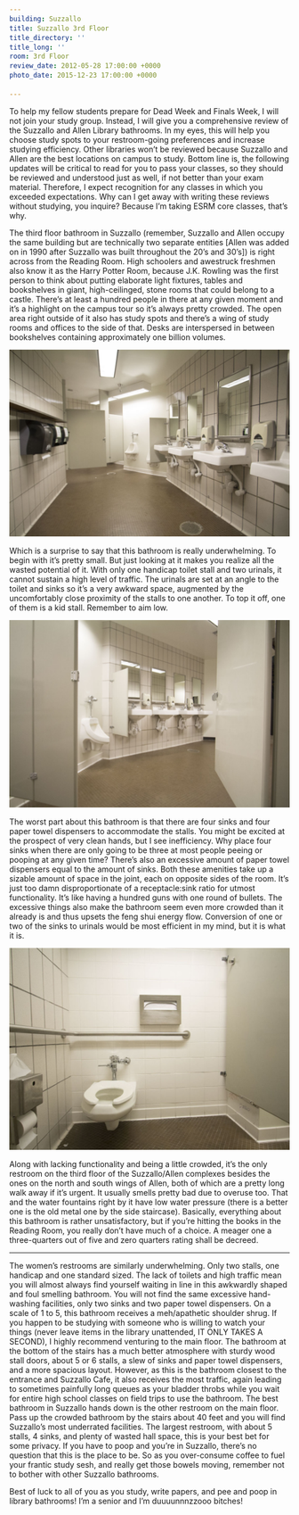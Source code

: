 ```yaml
---
building: Suzzallo
title: Suzzallo 3rd Floor
title_directory: ''
title_long: ''
room: 3rd Floor
review_date: 2012-05-28 17:00:00 +0000
photo_date: 2015-12-23 17:00:00 +0000

---
```

To help my fellow students prepare for Dead Week and Finals Week, I will not join your study group. Instead, I will give you a comprehensive review of the Suzzallo and Allen Library bathrooms. In my eyes, this will help you choose study spots to your restroom-going preferences and increase studying efficiency. Other libraries won’t be reviewed because Suzzallo and Allen are the best locations on campus to study. Bottom line is, the following updates will be critical to read for you to pass your classes, so they should be reviewed and understood just as well, if not better than your exam material. Therefore, I expect recognition for any classes in which you exceeded expectations. Why can I get away with writing these reviews without studying, you inquire? Because I’m taking ESRM core classes, that’s why.

The third floor bathroom in Suzzallo (remember, Suzzallo and Allen occupy the same building but are technically two separate entities \[Allen was added on in 1990 after Suzzallo was built throughout the 20’s and 30’s\]) is right across from the Reading Room. High schoolers and awestruck freshmen also know it as the Harry Potter Room, because J.K. Rowling was the first person to think about putting elaborate light fixtures, tables and bookshelves in giant, high-ceilinged, stone rooms that could belong to a castle. There’s at least a hundred people in there at any given moment and it’s a highlight on the campus tour so it’s always pretty crowded. The open area right outside of it also has study spots and there’s a wing of study rooms and offices to the side of that. Desks are interspersed in between bookshelves containing approximately one billion volumes.

<img src="/uploads/suz_3_big.jpg" data-lity />

Which is a surprise to say that this bathroom is really underwhelming. To begin with it’s pretty small. But just looking at it makes you realize all the wasted potential of it. With only one handicap toilet stall and two urinals, it cannot sustain a high level of traffic. The urinals are set at an angle to the toilet and sinks so it’s a very awkward space, augmented by the uncomfortably close proximity of the stalls to one another. To top it off, one of them is a kid stall. Remember to aim low.

<img src="/uploads/suz_3_big2.jpg" data-lity />

The worst part about this bathroom is that there are four sinks and four paper towel dispensers to accommodate the stalls. You might be excited at the prospect of very clean hands, but I see inefficiency. Why place four sinks when there are only going to be three at most people peeing or pooping at any given time? There’s also an excessive amount of paper towel dispensers equal to the amount of sinks. Both these amenities take up a sizable amount of space in the joint, each on opposite sides of the room. It’s just too damn disproportionate of a receptacle:sink ratio for utmost functionality. It’s like having a hundred guns with one round of bullets. The excessive things also make the bathroom seem even more crowded than it already is and thus upsets the feng shui energy flow. Conversion of one or two of the sinks to urinals would be most efficient in my mind, but it is what it is.

<img src="/uploads/suz_3_toilet.jpg" data-lity />

Along with lacking functionality and being a little crowded, it’s the only restroom on the third floor of the Suzzallo/Allen complexes besides the ones on the north and south wings of Allen, both of which are a pretty long walk away if it’s urgent. It usually smells pretty bad due to overuse too. That and the water fountains right by it have low water pressure (there is a better one is the old metal one by the side staircase). Basically, everything about this bathroom is rather unsatisfactory, but if you’re hitting the books in the Reading Room, you really don’t have much of a choice. A meager one a three-quarters out of five and zero quarters rating shall be decreed.

***

The women’s restrooms are similarly underwhelming. Only two stalls, one handicap and one standard sized. The lack of toilets and high traffic mean you will almost always find yourself waiting in line in this awkwardly shaped and foul smelling bathroom. You will not find the same excessive hand-washing facilities, only two sinks and two paper towel dispensers. On a scale of 1 to 5, this bathroom receives a meh/apathetic shoulder shrug. If you happen to be studying with someone who is willing to watch your things (never leave items in the library unattended, IT ONLY TAKES A SECOND), I highly recommend venturing to the main floor. The bathroom at the bottom of the stairs has a much better atmosphere with sturdy wood stall doors, about 5 or 6 stalls, a slew of sinks and paper towel dispensers, and a more spacious layout. However, as this is the bathroom closest to the entrance and Suzzallo Cafe, it also receives the most traffic, again leading to sometimes painfully long queues as your bladder throbs while you wait for entire high school classes on field trips to use the bathroom. The best bathroom in Suzzallo hands down is the other restroom on the main floor. Pass up the crowded bathroom by the stairs about 40 feet and you will find Suzzallo’s most underrated facilities. The largest restroom, with about 5 stalls, 4 sinks, and plenty of wasted hall space, this is your best bet for some privacy. If you have to poop and you’re in Suzzallo, there’s no question that this is the place to be. So as you over-consume coffee to fuel your frantic study sesh, and really get those bowels moving, remember not to bother with other Suzzallo bathrooms.

Best of luck to all of you as you study, write papers, and pee and poop in library bathrooms! I’m a senior and I’m duuuunnnzzooo bitches!